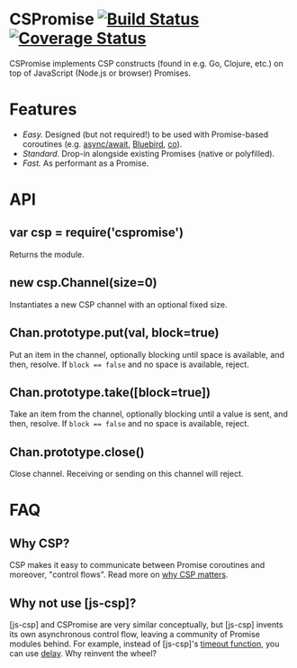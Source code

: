 
# CSPromise [![Build Status](https://travis-ci.org/tejasmanohar/cspromise.svg?branch=master)](https://travis-ci.org/tejasmanohar/cspromise) [![Coverage Status](https://img.shields.io/coveralls/jekyll/jekyll.svg)](https://coveralls.io/github/tejasmanohar/cspromise)

CSPromise implements CSP constructs (found in e.g. Go, Clojure, etc.) on top of
JavaScript (Node.js or browser) Promises.


# Features

- *Easy.* Designed (but not required!) to be used with Promise-based coroutines
(e.g. [async/await], [Bluebird], [co]).
- *Standard.* Drop-in alongside existing Promises (native or polyfilled).
- *Fast.* As performant as a Promise.


# API

## var csp = require('cspromise')
Returns the module.

## new csp.Channel(size=0)
Instantiates a new CSP channel with an optional fixed size.

## Chan.prototype.put(val, block=true)
Put an item in the channel, optionally blocking until space is available, and
then, resolve. If `block == false` and no space is available, reject.

## Chan.prototype.take([block=true])
Take an item from the channel, optionally blocking until a value is sent, and
then, resolve. If `block == false` and no space is available, reject.

## Chan.prototype.close()
Close channel. Receiving or sending on this channel will reject.


# FAQ

## Why CSP?
CSP makes it easy to communicate between Promise coroutines and moreover,
"control flows". Read more on [why CSP matters](https://reaktor.com/blog/why-csp-matters-i-keeping-things-in-sync/).

## Why not use [js-csp]?
[js-csp] and CSPromise are very similar conceptually, but [js-csp] invents its
own asynchronous control flow, leaving a community of Promise modules behind.
For example, instead of [js-csp]'s [timeout function](https://github.com/ubolonton/js-csp/blob/master/doc/basic.md#timeoutmsecs),
you can use [delay](https://www.npmjs.com/package/delay). Why reinvent the wheel?


[async/await]: https://zeit.co/blog/async-and-await
[Bluebird]: http://bluebirdjs.com/docs/api/promise.coroutine.html
[co]: https://github.com/tj/co
[js-scp]: https://github.com/ubolonton/js-csp
